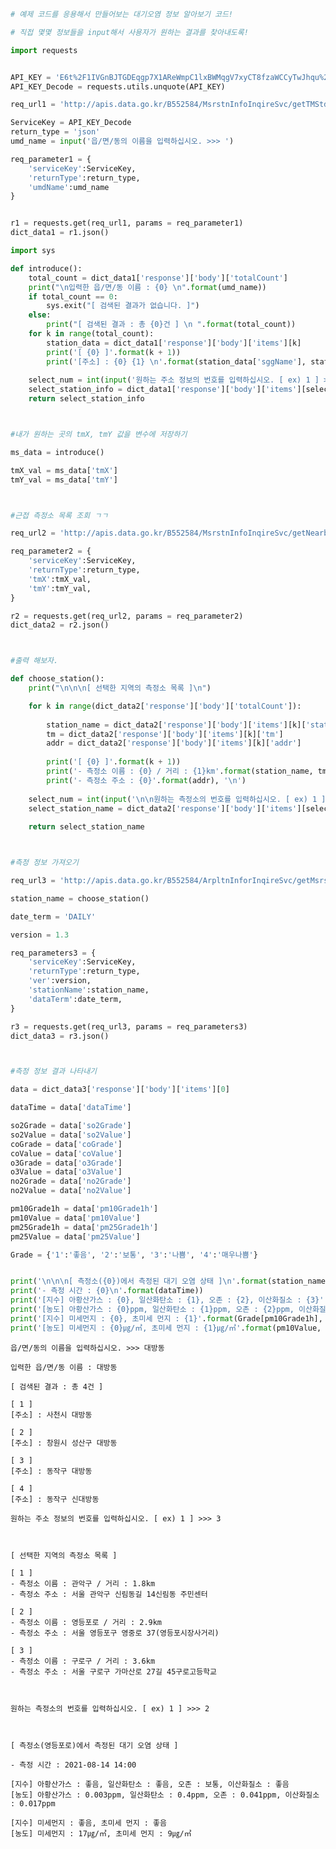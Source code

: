 ```python
# 예제 코드를 응용해서 만들어보는 대기오염 정보 알아보기 코드!

# 직접 몇몇 정보들을 input해서 사용자가 원하는 결과를 찾아내도록!
```


```python
import requests


API_KEY = 'E6t%2F1IVGnBJTGDEqgp7X1AReWmpC1lxBWMqgV7xyCT8fzaWCCyTwJhqu%2FD2YZPj8X%2B7Dxw3bnc0agwVjyzsQYA%3D%3D'
API_KEY_Decode = requests.utils.unquote(API_KEY)

req_url1 = 'http://apis.data.go.kr/B552584/MsrstnInfoInqireSvc/getTMStdrCrdnt'

ServiceKey = API_KEY_Decode
return_type = 'json'
umd_name = input('읍/면/동의 이름을 입력하십시오. >>> ')

req_parameter1 = {
    'serviceKey':ServiceKey,
    'returnType':return_type,
    'umdName':umd_name
}


r1 = requests.get(req_url1, params = req_parameter1)
dict_data1 = r1.json()

import sys

def introduce():
    total_count = dict_data1['response']['body']['totalCount']
    print("\n입력한 읍/면/동 이름 : {0} \n".format(umd_name))
    if total_count == 0:
        sys.exit("[ 검색된 결과가 없습니다. ]")
    else:
        print("[ 검색된 결과 : 총 {0}건 ] \n ".format(total_count))
    for k in range(total_count):
        station_data = dict_data1['response']['body']['items'][k]
        print('[ {0} ]'.format(k + 1))
        print('[주소] : {0} {1} \n'.format(station_data['sggName'], station_data['umdName']))
    
    select_num = int(input('원하는 주소 정보의 번호를 입력하십시오. [ ex) 1 ] >>> '))
    select_station_info = dict_data1['response']['body']['items'][select_num - 1]
    return select_station_info



#내가 원하는 곳의 tmX, tmY 값을 변수에 저장하기

ms_data = introduce()

tmX_val = ms_data['tmX']
tmY_val = ms_data['tmY']



#근접 측정소 목록 조회 ㄱㄱ

req_url2 = 'http://apis.data.go.kr/B552584/MsrstnInfoInqireSvc/getNearbyMsrstnList'

req_parameter2 = {
    'serviceKey':ServiceKey,
    'returnType':return_type,
    'tmX':tmX_val,
    'tmY':tmY_val,
}

r2 = requests.get(req_url2, params = req_parameter2)
dict_data2 = r2.json()



#출력 해보자.

def choose_station():
    print("\n\n\n[ 선택한 지역의 측정소 목록 ]\n")

    for k in range(dict_data2['response']['body']['totalCount']):
    
        station_name = dict_data2['response']['body']['items'][k]['stationName']
        tm = dict_data2['response']['body']['items'][k]['tm']
        addr = dict_data2['response']['body']['items'][k]['addr']
        
        print('[ {0} ]'.format(k + 1))
        print('- 측정소 이름 : {0} / 거리 : {1}km'.format(station_name, tm))
        print('- 측정소 주소 : {0}'.format(addr), '\n')
        
    select_num = int(input('\n\n원하는 측정소의 번호를 입력하십시오. [ ex) 1 ] >>> '))
    select_station_name = dict_data2['response']['body']['items'][select_num - 1]['stationName']
    
    return select_station_name



#측정 정보 가져오기

req_url3 = 'http://apis.data.go.kr/B552584/ArpltnInforInqireSvc/getMsrstnAcctoRltmMesureDnsty'

station_name = choose_station()

date_term = 'DAILY'

version = 1.3

req_parameters3 = {
    'serviceKey':ServiceKey,
    'returnType':return_type,
    'ver':version,
    'stationName':station_name,
    'dataTerm':date_term,
}

r3 = requests.get(req_url3, params = req_parameters3)
dict_data3 = r3.json()



#측정 정보 결과 나타내기

data = dict_data3['response']['body']['items'][0]

dataTime = data['dataTime']

so2Grade = data['so2Grade']
so2Value = data['so2Value']
coGrade = data['coGrade']
coValue = data['coValue']
o3Grade = data['o3Grade']
o3Value = data['o3Value']
no2Grade = data['no2Grade']
no2Value = data['no2Value']

pm10Grade1h = data['pm10Grade1h']
pm10Value = data['pm10Value']
pm25Grade1h = data['pm25Grade1h']
pm25Value = data['pm25Value']

Grade = {'1':'좋음', '2':'보통', '3':'나쁨', '4':'매우나쁨'}


print('\n\n\n[ 측정소({0})에서 측정된 대기 오염 상태 ]\n'.format(station_name))
print('- 측정 시간 : {0}\n'.format(dataTime))
print('[지수] 아황산가스 : {0}, 일산화탄소 : {1}, 오존 : {2}, 이산화질소 : {3}'.format(Grade[so2Grade], Grade[coGrade], Grade[o3Grade], Grade[no2Grade]))
print('[농도] 아황산가스 : {0}ppm, 일산화탄소 : {1}ppm, 오존 : {2}ppm, 이산화질소 : {3}ppm\n'.format(so2Value, coValue, o3Value, no2Value))
print('[지수] 미세먼지 : {0}, 초미세 먼지 : {1}'.format(Grade[pm10Grade1h], Grade[pm25Grade1h]))
print('[농도] 미세먼지 : {0}㎍/㎥, 초미세 먼지 : {1}㎍/㎥'.format(pm10Value, pm25Value))
```

    읍/면/동의 이름을 입력하십시오. >>> 대방동
    
    입력한 읍/면/동 이름 : 대방동 
    
    [ 검색된 결과 : 총 4건 ] 
     
    [ 1 ]
    [주소] : 사천시 대방동 
    
    [ 2 ]
    [주소] : 창원시 성산구 대방동 
    
    [ 3 ]
    [주소] : 동작구 대방동 
    
    [ 4 ]
    [주소] : 동작구 신대방동 
    
    원하는 주소 정보의 번호를 입력하십시오. [ ex) 1 ] >>> 3
    
    
    
    [ 선택한 지역의 측정소 목록 ]
    
    [ 1 ]
    - 측정소 이름 : 관악구 / 거리 : 1.8km
    - 측정소 주소 : 서울 관악구 신림동길 14신림동 주민센터 
    
    [ 2 ]
    - 측정소 이름 : 영등포로 / 거리 : 2.9km
    - 측정소 주소 : 서울 영등포구 영중로 37(영등포시장사거리) 
    
    [ 3 ]
    - 측정소 이름 : 구로구 / 거리 : 3.6km
    - 측정소 주소 : 서울 구로구 가마산로 27길 45구로고등학교 
    
    
    
    원하는 측정소의 번호를 입력하십시오. [ ex) 1 ] >>> 2
    
    
    
    [ 측정소(영등포로)에서 측정된 대기 오염 상태 ]
    
    - 측정 시간 : 2021-08-14 14:00
    
    [지수] 아황산가스 : 좋음, 일산화탄소 : 좋음, 오존 : 보통, 이산화질소 : 좋음
    [농도] 아황산가스 : 0.003ppm, 일산화탄소 : 0.4ppm, 오존 : 0.041ppm, 이산화질소 : 0.017ppm
    
    [지수] 미세먼지 : 좋음, 초미세 먼지 : 좋음
    [농도] 미세먼지 : 17㎍/㎥, 초미세 먼지 : 9㎍/㎥

